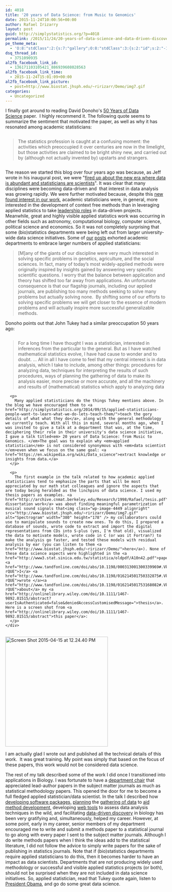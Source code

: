 ```yaml
---
id: 4018
title: '20 years of Data Science: from Music to Genomics'
date: 2015-11-24T10:00:56+00:00
author: Rafael Irizarry
layout: post
guid: http://simplystatistics.org/?p=4018
permalink: /2015/11/24/20-years-of-data-science-and-data-driven-discovery-from-music-to-genomics/
pe_theme_meta:
  - 'O:8:"stdClass":2:{s:7:"gallery";O:8:"stdClass":3:{s:2:"id";s:2:"-1";s:5:"width";s:0:"";s:6:"height";s:0:"";}s:5:"video";O:8:"stdClass":1:{s:2:"id";s:2:"-1";}}'
dsq_thread_id:
  - 3751090935
al2fb_facebook_link_id:
  - 136171103105421_886939608028563
al2fb_facebook_link_time:
  - 2015-11-24T15:01:09+00:00
al2fb_facebook_link_picture:
  - post=http://www.biostat.jhsph.edu/~ririzarr/Demo/img7.gif
categories:
  - Uncategorized
---
```

I finally got around to reading David Donoho's [50 Years of Data Science](https://dl.dropboxusercontent.com/u/23421017/50YearsDataScience.pdf) paper.  I highly recommend it. The following quote seems to summarize the sentiment that motivated the paper, as well as why it has resonated among academic statisticians:

<div class="page" title="Page 5">
  <div class="layoutArea">
    <div class="column">
      <blockquote>
        <p>
          The statistics profession is caught at a confusing moment: the activities which preoccupied it over centuries are now in the limelight, but those activities are claimed to be bright shiny new, and carried out by (although not actually invented by) upstarts and strangers.
        </p>
      </blockquote>
    </div>
  </div>
</div>

The reason we started this blog over four years ago was because, as Jeff wrote in his inaugural post, we were "[fired up about the new era where data is abundant and statisticians are scientists](http://simplystatistics.org/2011/09/07/first-things-first/)". It was clear that many disciplines were becoming data-driven and  that interest in data analysis was growing rapidly. We were further motivated because, despite this [new found interest in our work](http://simplystatistics.org/2014/09/15/applied-statisticians-people-want-to-learn-what-we-do-lets-teach-them/), academic statisticians were, in general, more interested in the development of context free methods than in leveraging applied statistics to take [leadership roles](http://simplystatistics.org/2012/06/22/statistics-and-the-science-club/) in data-driven projects. Meanwhile, great and highly visible applied statistics work was occurring in other fields such as astronomy, computational biology, computer science, political science and economics. So it was not completely surprising that some (bio)statistics departments were being left out from larger university-wide data science initiatives. Some of [our](http://simplystatistics.org/2014/07/25/academic-statisticians-there-is-no-shame-in-developing-statistical-solutions-that-solve-just-one-problem/) [posts](http://simplystatistics.org/2013/04/15/data-science-only-poses-a-threat-to-biostatistics-if-we-dont-adapt/) exhorted academic departments to embrace larger numbers of applied statisticians:

> [M]any of the giants of our discipline were very much interested in solving specific problems in genetics, agriculture, and the social sciences. In fact, many of today’s most widely-applied methods were originally inspired by insights gained by answering very specific scientific questions. I worry that the balance between application and theory has shifted too far away from applications. An unfortunate consequence is that our flagship journals, including our applied journals, are publishing too many methods seeking to solve many problems but actually solving none.  By shifting some of our efforts to solving specific problems we will get closer to the essence of modern problems and will actually inspire more successful generalizable methods.

Donoho points out that John Tukey had a similar preoccupation 50 years ago:

<div class="page" title="Page 10">
  <div class="layoutArea">
    <div class="column">
      <blockquote>
        <p>
          For a long time I have thought I was a statistician, interested in inferences from the particular to the general. But as I have watched mathematical statistics evolve, I have had cause to wonder and to doubt. ... All in all I have come to feel that my central interest is in data analysis, which I take to include, among other things: procedures for analyzing data, techniques for interpreting the results of such procedures, ways of planning the gathering of data to make its analysis easier, more precise or more accurate, and all the machinery and results of (mathematical) statistics which apply to analyzing data
        </p>
      </blockquote>
      
      <p>
        Many applied statisticians do the things Tukey mentions above. In the blog we have encouraged them to <a href="http://simplystatistics.org/2014/09/15/applied-statisticians-people-want-to-learn-what-we-do-lets-teach-them/">teach the gory details of what what they do</a>, along with the general methodology we currently teach. With all this in mind, several months ago, when I was invited to give a talk at a department that was, at the time, deciphering their role in their university's data science initiative, I gave a talk titled<em> 20 years of Data Science: from Music to Genomics. </em>The goal was to explain why <em>applied statistician</em> is not considered synonymous with <em>data scientist </em>even when we focus on the same goal: <a href="https://en.wikipedia.org/wiki/Data_science">extract knowledge or insights from data.</a>
      </p>
      
      <p>
        The first example in the talk related to how academic applied statisticians tend to emphasize the parts that will be most appreciated by our math stat colleagues and ignore the aspects that are today being heralded as the linchpins of data science. I used my thesis papers as examples. <a href="http://archive.cnmat.berkeley.edu/Research/1998/Rafael/tesis.pdf">My dissertation work</a> was about finding meaningful parametrization of musical sound signals that<img class="wp-image-4449 alignright" src="http://www.biostat.jhsph.edu/~ririzarr/Demo/img7.gif" alt="Spectrogram" width="380" height="178" /> my collaborators could use to manipulate sounds to create new ones. To do this, I prepared a database of sounds, wrote code to extract and import the digital representations from CDs into S-plus (yes, I'm that old), visualized the data to motivate models, wrote code in C (or was it Fortran?) to make the analysis go faster, and tested these models with residual analysis by ear (you can listen to them <a href="http://www.biostat.jhsph.edu/~ririzarr/Demo/">here</a>). None of these data science aspects were highlighted in the <a href="http://www3.stat.sinica.edu.tw/statistica/oldpdf/A10n42.pdf">papers</a> <a href="http://www.tandfonline.com/doi/abs/10.1198/000313001300339969#.Vk4_ht-rQUE">I</a> <a href="http://www.tandfonline.com/doi/abs/10.1198/016214501750332875#.Vk4_mN-rQUE">wrote </a><a href="http://www.tandfonline.com/doi/abs/10.1198/016214501753168082#.Vk4_qt-rQUE">about</a> my <a href="http://onlinelibrary.wiley.com/doi/10.1111/1467-9892.01515/abstract?userIsAuthenticated=false&deniedAccessCustomisedMessage=">thesis</a>. Here is a screen shot from <a href="http://onlinelibrary.wiley.com/doi/10.1111/1467-9892.01515/abstract">this paper</a>:
      </p>
    </div>
  </div>
</div>

[<img class="wp-image-4449 aligncenter" src="http://simplystatistics.org/wp-content/uploads/2016/05/Screen-Shot-2015-04-15-at-12.24.40-PM.png" alt="Screen Shot 2015-04-15 at 12.24.40 PM" width="320" height="342" srcset="http://simplystatistics.org/wp-content/uploads/2016/05/Screen-Shot-2015-04-15-at-12.24.40-PM-957x1024.png 957w, http://simplystatistics.org/wp-content/uploads/2016/05/Screen-Shot-2015-04-15-at-12.24.40-PM-187x200.png 187w, http://simplystatistics.org/wp-content/uploads/2016/05/Screen-Shot-2015-04-15-at-12.24.40-PM.png 1204w" sizes="(max-width: 320px) 100vw, 320px" />](http://simplystatistics.org/wp-content/uploads/2016/05/Screen-Shot-2015-04-15-at-12.24.40-PM.png)

I am actually glad I wrote out and published all the technical details of this work.  It was great training. My point was simply that based on the focus of these papers, this work would not be considered data science.

The rest of my talk described some of the work I did once I transitioned into applications in Biology. I was fortunate to have a [department chair](http://www.jhsph.edu/faculty/directory/profile/3859/scott-zeger) that appreciated lead-author papers in the subject matter journals as much as statistical methodology papers. This opened the door for me to become a full fledged applied statistician/data scientist. In the talk I described how [developing software packages,](http://bioinformatics.oxfordjournals.org/content/20/3/307.short) [planning](http://www.nature.com/nmeth/journal/v2/n5/abs/nmeth756.html) the [gathering of data](http://www.nature.com/nmeth/journal/v4/n11/abs/nmeth1102.html) to [aid method development](http://www.ncbi.nlm.nih.gov/pubmed/?term=16108723), developing [web tools](http://www.ncbi.nlm.nih.gov/pubmed/14960458) to assess data analysis techniques in the wild, and facilitating [data-driven discovery](http://www.ncbi.nlm.nih.gov/pubmed/19151715) in biology has been very gratifying and, simultaneously, helped my career. However, at some point, early in my career, senior members of my department encouraged me to write and submit a methods paper to a statistical journal to go along with every paper I sent to the subject matter journals. Although I do write methods papers when I think the ideas add to the statistical literature, I did not follow the advice to simply write papers for the sake of publishing in statistics journals. Note that if (bio)statistics departments require applied statisticians to do this, then it becomes harder to have an impact as data scientists. Departments that are not producing widely used methodology or successful and visible applied statistics projects (or both), should not be surprised when they are not included in data science initiatives. So, applied statistician, read that Tukey quote again, listen to [President Obama](https://youtu.be/vbb-AjiXyh0), and go do some great data science.

&nbsp;



&nbsp;